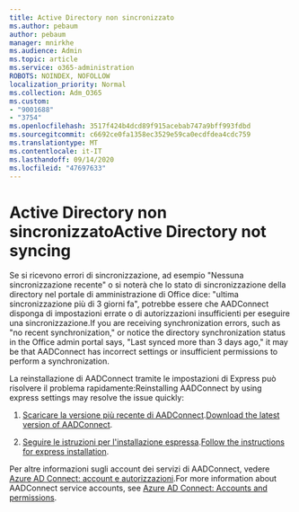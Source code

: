 ```yaml
---
title: Active Directory non sincronizzato
ms.author: pebaum
author: pebaum
manager: mnirkhe
ms.audience: Admin
ms.topic: article
ms.service: o365-administration
ROBOTS: NOINDEX, NOFOLLOW
localization_priority: Normal
ms.collection: Adm_O365
ms.custom:
- "9001688"
- "3754"
ms.openlocfilehash: 3517f424b4dcd89f915acebab747a9bff993fdbd
ms.sourcegitcommit: c6692ce0fa1358ec3529e59ca0ecdfdea4cdc759
ms.translationtype: MT
ms.contentlocale: it-IT
ms.lasthandoff: 09/14/2020
ms.locfileid: "47697633"
---
```

# <a name="active-directory-not-syncing"></a><span data-ttu-id="910d3-102">Active Directory non sincronizzato</span><span class="sxs-lookup"><span data-stu-id="910d3-102">Active Directory not syncing</span></span>

<span data-ttu-id="910d3-103">Se si ricevono errori di sincronizzazione, ad esempio "Nessuna sincronizzazione recente" o si noterà che lo stato di sincronizzazione della directory nel portale di amministrazione di Office dice: "ultima sincronizzazione più di 3 giorni fa", potrebbe essere che AADConnect disponga di impostazioni errate o di autorizzazioni insufficienti per eseguire una sincronizzazione.</span><span class="sxs-lookup"><span data-stu-id="910d3-103">If you are receiving synchronization errors, such as "no recent synchronization," or notice the directory synchronization status in the Office admin portal says, "Last synced more than 3 days ago," it may be that AADConnect has incorrect settings or insufficient permissions to perform a synchronization.</span></span>  

<span data-ttu-id="910d3-104">La reinstallazione di AADConnect tramite le impostazioni di Express può risolvere il problema rapidamente:</span><span class="sxs-lookup"><span data-stu-id="910d3-104">Reinstalling AADConnect by using express settings may resolve the issue quickly:</span></span>

1. <span data-ttu-id="910d3-105">[Scaricare la versione più recente di AADConnect](https://go.microsoft.com/fwlink/?LinkId=615771).</span><span class="sxs-lookup"><span data-stu-id="910d3-105">[Download the latest version of AADConnect](https://go.microsoft.com/fwlink/?LinkId=615771).</span></span>

2. <span data-ttu-id="910d3-106">[Seguire le istruzioni per l'installazione espressa](https://docs.microsoft.com/azure/active-directory/hybrid/how-to-connect-install-express).</span><span class="sxs-lookup"><span data-stu-id="910d3-106">[Follow the instructions for express installation](https://docs.microsoft.com/azure/active-directory/hybrid/how-to-connect-install-express).</span></span>

<span data-ttu-id="910d3-107">Per altre informazioni sugli account dei servizi di AADConnect, vedere [Azure AD Connect: account e autorizzazioni](https://docs.microsoft.com/azure/active-directory/hybrid/reference-connect-accounts-permissions).</span><span class="sxs-lookup"><span data-stu-id="910d3-107">For more information about AADConnect service accounts, see [Azure AD Connect: Accounts and permissions](https://docs.microsoft.com/azure/active-directory/hybrid/reference-connect-accounts-permissions).</span></span>
